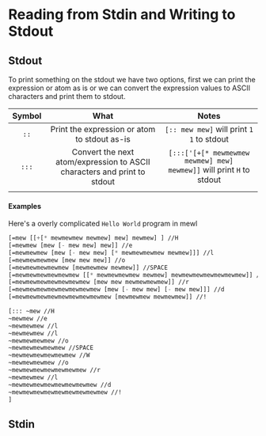 # Reading from Stdin and Writing to Stdout

## Stdout

To print something on the stdout we have two options, first we can print the expression or atom as is or we can convert the expression values to ASCII characters and print them to stdout.

| Symbol | What                                                                     | Notes                                                                 |
|:------:|:------------------------------------------------------------------------:|:---------------------------------------------------------------------:|
| `::`   | Print the expression or atom to stdout as-is                             | `[:: mew mew]` will print `1 1` to stdout                             |
| `:::`  | Convert the next atom/expression to ASCII characters and print to stdout | `[:::['[+[* mewmewmew mewmew] mew] mewmew]]` will print `H` to stdout |
|        |                                                                          |                                                                       |

#### Examples

Here's a overly complicated `Hello World` program in mewl

```lisp
[=mew [[+[* mewmewmew mewmew] mew] mewmew] ] //H
[=mewmew [mew [- mew mew] mew]] //e
[=mewmewmew [mew [- mew mew] [* mewmewmewmew mewmew]]] //l
[=mewmewmewmew [mew mew mew]] //o
[=mewmewmewmewmew [mewmewmew mewmew]] //SPACE
[=mewmewmewmewmewmew [[* mewmewmewmew mewmew] mewmewmewmewmewmewmew]] //W
[=mewmewmewmewmewmewmew [mew mew mewmewmewmew]] //r
[=mewmewmewmewmewmewmewmew [mew [- mew mew] [- mew mew]]] //d
[=mewmewmewmewmewmewmewmewmew [mewmewmew mewmewmew]] //!

[::: ~mew //H
~mewmew //e
~mewmewmew //l
~mewmewmew //l
~mewmewmewmew //o
~mewmewmewmewmew //SPACE 
~mewmewmewmewmewmew //W
~mewmewmewmew //o
~mewmewmewmewmewmewmew //r
~mewmewmew //l
~mewmewmewmewmewmewmewmew //d
~mewmewmewmewmewmewmewmewmew //!
]
```



## Stdin
